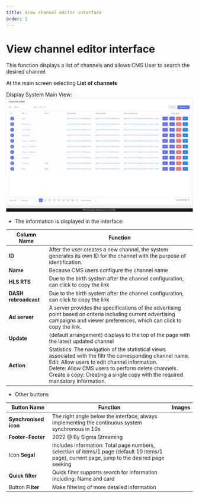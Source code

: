 ```yaml
---
title: View channel editor interface
order: 1
---
```

# View channel editor interface
This function displays a list of channels and allows CMS User to search the desired channel.

 At the main screen selecting **List of channels**


Display System Main View: ![](../image/UI-channel-list.png)

* The information is displayed in the interface:


| Column Name          | Function                                                                                                                                                                                                                                                                                                                              |
| -------------------- | ------------------------------------------------------------------------------------------------------------------------------------------------------------------------------------------------------------------------------------------------------------------------------------------------------------------------------------- |
| **ID**               | After the user creates a new channel, the system generates its own ID for the channel with the purpose of identification.                                                                                                                                                                                                             |
| **Name**             | Because CMS users configure the channel name                                                                                                                                                                                                                                                                                          |
| **HLS RTS**          | Due to the birth system after the channel configuration, can click to copy the link                                                                                                                                                                                                                                                   |
| **DASH rebroadcast** | Due to the birth system after the channel configuration, can click to copy the link                                                                                                                                                                                                                                                   |
| **Ad server**        | A server provides the specifications of the advertising point based on criteria including current advertising campaigns and viewer preferences, which can click to copy the link.                                                                                                                                                     |
| **Update**           | (default arrangement) displays to the top of the page with the latest updated channel                                                                                                                                                                                                                                                 |
| **Action**           | Statistics: The navigation of the statistical views associated with the filtr the corresponding channel name. <br /> Edit: Allow users to edit channel information. <br />Delete: Allow CMS users to perform delete channels. <br /> Create a copy: Creating a single copy with the required mandatory information. |

* Other buttons

| Button Name           | Function                                                                                                                                      | Images                          |
| --------------------- | --------------------------------------------------------------------------------------------------------------------------------------------- | ------------------------------- |
| **Synchronised icon** | The right angle below the interface, always implementing the continuous system synchronous in 10s                                             |  |
| **Footer-Footer**     | 2022 @ By Sigma Streaming                                                                                                                     |                                 |
| Icon **Segal**        | Includes information: Total page numbers, selection of items/1 page (default 10 items/1 page), current page, jump to the desired page seeking |                                 |
| **Quick filter**      | Quick filter supports search for information including: Name and card                                                                         |                                 |
| Button **Filter**     | Make filtering of more detailed information                                                                                                   |                                 |

